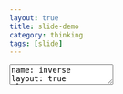 ```yaml
---
layout: true
title: slide-demo
category: thinking
tags: [slide]
---
```


<html>
  <head>
    <meta charset="utf-8">
    <title>MonsterWM</title>
    <link href="/media/css/remark.css" rel="stylesheet" media="screen">
  </head>
  <body>
    <textarea id="source">
name: inverse
layout: true
class: center, middle, inverse
---
# MonsterWM

-- 兼谈 Linux 桌面最小化及定制

~toy

2013.8.10
---
layout: false
## 个人简介

- 网名：Toy

- 真名：徐小东

- 2005：GNU/Linux 用户

- 2006：创办 Linuxtoy.org

- 2008：Gentoo 用户

- 2013：在乐看网工作
---
layout: false
## 三个使用阶段

- 传统桌面：开箱即用/不够灵活

![gnome](img/gnome.png)
![kde](img/kde.png)
![xfce](img/xfce.png)

- 轻量级窗口管理器：轻快灵活/多需配置

![fluxbox](img/fluxbox.png)
![openbox](img/openbox.png)

- 动态平铺式窗口管理器：做好本职/重塑习惯

![awesome](img/awesome.png)
![i3](img/i3.png)
![dwm](img/dwm.png)
---
layout: false
## 窗口管理的方法学

- 堆栈式：窗口重叠/内容遮挡/鼠标操纵

[![stack](img/stack-thumb.png)](img/stack.png)
---
layout: false
## 窗口管理的方法学

- 平铺式：一目了然/省心省力/键盘操控

[![tile](img/tile-thumb.png)](img/tile.png)
---
layout: false
## 终极选择

- MonsterWM + Bar + Dmenu + Feh + Scripts

[![monsterwm](img/monsterwm-thumb.png)](img/monsterwm.png)
---
layout: false
## 选择理由

- 极度轻量级

- 动态平铺管理窗口

- 无需鼠标，全键盘控制

- 多种预设布局

  - 平铺 Tile

  - 底栈 Bottom stack

  - 网格 Grid

  - 全屏 Monocle

  - 浮动 Float

- 多显示器支持
---
layout: false
## 桌面组件

- 窗口管理器 - MonsterWM

  - 管理窗口位置
  
  - 调整窗口大小 

  - 窗口边框及标题栏

- 任务栏 - Bar + Scripts

  - 启动应用

  - 切换桌面

  - 系统托盘

  - 状态信息

- 文件管理器 - URxvt

- 会话管理及其他
---
layout: false
## MonsterWM 安装

- 准备依赖：libX11

```bash
# apt-get install libx11-dev # Debian/Ubuntu
# yum install libX11-devel   # Fedora
# pacman -S libx11           # Arch Linux
# emerge libX11              # Gentoo
```

- 获取源码

```bash
% git clone https://github.com/c00kiemon5ter/monsterwm.git
```

- 编辑配置

```bash
% cd monsterwm
% cp config.def.h config.h
% vim config.h
```

- 编译安装

```bash
% make
# make install
```
---
layout: false
## MonsterWM 配置

- 修饰键

```c
#define MOD1            Mod1Mask    /* ALT key */
#define MOD4            Mod4Mask    /* Super/Windows key */
#define CONTROL         ControlMask /* Control key */
#define SHIFT           ShiftMask   /* Shift key */

```

- 一般设置

```c
#define MASTER_SIZE     0.52
#define SHOW_PANEL      True      /* show panel by default on exec */
#define TOP_PANEL       True      /* False means panel is on bottom */
#define PANEL_HEIGHT    13        /* 0 for no space for panel, thus no panel */
#define DEFAULT_MODE    BSTACK    /* initial layout/mode: TILE MONOCLE BSTACK GRID FLOAT */
#define BORDER_WIDTH    2         /* window border width */
#define FOCUS           "#956d9d" /* focused window border color    */
#define UNFOCUS         "#222222" /* unfocused window border color  */
#define INFOCUS         "#9c3885" /* focused window border color on unfocused monitor */
#define MINWSZ          50        /* minimum window size in pixels  */
#define DESKTOPS        4         /* number of desktops - edit DESKTOPCHANGE keys to suit */
```

- 常用应用

```c
static const char *termcmd[] = { "urxvtc",   NULL };
```
---
layout: false
## MonsterWM 配置

- 预设桌面

```c
static const AppRule rules[] = { \
    /*  class     desktop  follow  float */
    { "Dwb",        -1,    True,   False },
    { "Firefox",     1,    True,   False },
    { "Gimp",        2,    True,   True },
};

```

_Tip_：`xprop` 可获得应用的 class 名。

- 习惯按键

```c
static Key keys[] = {
/* modifier          key            function           argument */
{  MOD4,             XK_b,          togglepanel,       {NULL}},
{  MOD4,             XK_BackSpace,  focusurgent,       {NULL}},
{  MOD1|SHIFT,       XK_c,          killclient,        {NULL}},
{  MOD1,             XK_j,          next_win,          {NULL}},
{  MOD1,             XK_k,          prev_win,          {NULL}},
{  MOD1,             XK_h,          resize_master,     {.i = -10}}, /* decrease size in px */
{  MOD1,             XK_l,          resize_master,     {.i = +10}}, /* increase size in px */
{  MOD1,             XK_o,          resize_stack,      {.i = -10}}, /* shrink   size in px */
{  MOD1,             XK_p,          resize_stack,      {.i = +10}}, /* grow     size in px */
{  MOD1|CONTROL,     XK_h,          rotate,            {.i = -1}},
```
---
layout: false
## 最佳拍档 

- Bar：状态栏

_安装_：

```bash
% git clone https://github.com/LemonBoy/bar.git
% cd bar
% cp config.def.h config.h
% vim config.h
% make
# make install
```

_配置_：

```c
#define BAR_HEIGHT  13
#define BAR_UNDERLINE 1
#define BAR_UNDERLINE_HEIGHT 2
#define BAR_BOTTOM 0
#define BAR_FONT       "-*-ohsnap.icons-medium-r-*-*-11-*-*-*-*-*-*-*","-*-ohsnap-medium-r-*-*-11-*-*-*-*-*-*-*"
#define COLOR0  0x1A1A1A /* background */
#define COLOR1  0xA9A9A9 /* foreground */
#define COLOR2  0x222222
#define COLOR3  0x8E5C4E
#define COLOR4  0x6C7E55
#define COLOR5  0xB89F63
#define COLOR6  0x7FB8D8
```
---
layout: false
## 最佳拍档 

- Mobar：启动脚本

```bash
#!/bin/bash

ff="/tmp/monsterwm.fifo"
[[ -p $ff ]] || mkfifo -m 600 "$ff"

# desktop names
ds=("º dev" "© www" "¦ gfx" "Ï etc")

# layout names
ms=("þ" "û" "ü" "ú" "ý")

while read -t 1 -r wmout || true; do
  if [[ $wmout =~ ^(([[:digit:]]+:)+[[:digit:]]+ ?)+$ ]]; then
    read -ra desktops <<< "$wmout" && unset r
    for desktop in "${desktops[@]}"; do
      IFS=':' read -r d w m c u <<< "$desktop"
      ((c)) && fg="\\f7" i="${ms[$m]}" || fg="\\f9"
      r+="$fg${ds[$d]} \\f9 "
    done
    r="${r%*}"
  fi
  printf "\\\l%s\\\r%s\n" "$r\\f4$i" "\\f8ê \\f3$(nowplaying) \\f8Ñ \\f4$(cpu) \\f8Æ \\f4$(mem) \\f8Ý \\f7$(net down) \\f8Ü \\f7$(net) \\f8­ \\f7$(wifi) \\f8Ì \\f5$(gmail) \\f8ð \\f5$(batter) \\f8í \\f5$(volume) \\f8· \\f1$(date +"%a, %b %d \\f8/ \\f1%R")"
done < "$ff" | bar &

# pass output to pipe and print to stdout
monsterwm > "$ff"
```
---
layout: false
## 最佳拍档 

- Scripts：cpu、mem、net、wifi、bat、gmail、volume、nowplaying

```ruby
#!/usr/bin/env ruby
#
# name     : cpu, cpu information for mobar
# author   : Xu Xiaodong <xxdlhy@gmail.com>
# license  : GPL
# created  : 2012 Jul 31
# modified : 2012 Jul 31
#

def total
  stat_file = '/proc/stat'
  File.open(stat_file) do |f|
    values = f.readline.split(/\s+/)[1 .. 4].map(&:to_i)
    idle = values.last
    total = values.inject(0, &:+)
    return [idle, total]
  end
end

prev_idle, prev_total = total
sleep 0.5
cur_idle, cur_total = total
cpu = (((cur_total - prev_total) - (cur_idle - prev_idle)).to_f / (cur_total - prev_total).to_f * 100).to_i

puts "#{cpu}%"
```
---
layout: false
## 如何启动

- ~/.xinitrc

```bash
#!/bin/sh
#
# author   : Xu Xiaodong <xxdlhy@gmail.com>
# modified : 2013 Jul 23
#

#-- font --#
xset +fp /usr/share/fonts/ohsnap
xset fp rehash

#-- app --#
xmodmap ~/.xmodmaprc &      # swap Caps_Lock and Control_L
urxvtd -q -f -o             # urxvt daemon
eval $(cat ~/.fehbg)        # set wallpaper
urxvtc -e sh -c "tmuxen" &  # start tmux

#-- wm --#
exec mobar
```

- ~/.xsession

_Tip_：如果你有显示管理器，那么需用此文件代替 `.xinitrc`。
---
layout: false
## MonsterWM 用法

- 打开终端：Alt + Shift + Enter

- 启动应用：Super + v (dmenu)
---
layout: false
## MonsterWM 用法

- 切换桌面 (Tag)：Alt + F1 .. F4、Alt + Tab

![tag](img/tag.png)
---
layout: false
## MonsterWM 用法

- 窗口管理之平铺：Alt + Shift + t

[![tile-stack](img/tile-stack-thumb.png)](img/tile-stack.png)
---
layout: false
## MonsterWM 用法

- 窗口管理之底栈：Alt + Shift + b

[![bottom-stack](img/bottom-stack-thumb.png)](img/bottom-stack.png)
---
layout: false
## MonsterWM 用法

- 窗口管理之网格：Alt + Shift + g

[![grid](img/grid-thumb.png)](img/grid.png)
---
layout: false
## MonsterWM 用法

- 窗口管理之全屏：Alt + Shift + m

[![monocle](img/monocle-thumb.png)](img/monocle.png)
---
layout: false
## MonsterWM 用法

- 窗口管理之浮动：Alt + Shift + f

[![float](img/float-thumb.png)](img/float.png)
---
layout: false
## MonsterWM 用法

- 切换窗口：Alt + j、Alt + k

[![switch](img/switch-thumb.png)](img/switch.png)
---
layout: false
## MonsterWM 用法

- 交换窗口：Alt + Enter

[![swap](img/swap-thumb.png)](img/swap.png)
---
layout: false
## MonsterWM 用法

- 窗口移动之平铺：Alt + Shift + j、Alt + Shift + k

[![move](img/move-thumb.png)](img/move.png)
---
layout: false
## MonsterWM 用法

- 窗口移动之浮动：Super + h, j, k, l

[![float](img/move-float-thumb.png)](img/move-float.png)
---
layout: false
## MonsterWM 用法

- 窗口移动之桌面：Alt + Shift + F1 .. F4

[![desk](img/move-desk-thumb.png)](img/move-desk.png)
---
layout: false
## MonsterWM 用法

- 调整窗口之平铺：Alt + l、Alt + h、Alt + o、Alt + p

[![size](img/size-tile-thumb.png)](img/size-tile.png)
---
layout: false
## MonsterWM 用法

- 调整窗口之浮动：Super + Shift + h, j, k, l

[![size](img/size-float-thumb.png)](img/size-float.png)
---
layout: false
## MonsterWM 用法

- 关闭窗口：Alt + Shift + c

[![gui](img/gui-thumb.png)](img/gui.png)
---
layout: false
## 资源链接

- MonsterWM 源码：https://github.com/c00kiemon5ter/monsterwm

- Bar 源码：https://github.com/LemonBoy/bar

- Dmenu 官网：http://tools.suckless.org/dmenu

- Feh 官网：http://feh.finalrewind.org

- 各种脚本：https://github.com/xuxiaodong/bin

- 讨论：https://bbs.archlinux.org/viewtopic.php?id=132122

- 幻灯源码、所用配置及脚本：https://github.com/xuxiaodong/mwm-slide
---
template: inverse

## Q & A 
---
template: inverse

## 谢谢大家！
    </textarea>
    <script src="/media/js/remark-0.5.3.min.js" type="text/javascript"></script>
    <script type="text/javascript">
      var slideshow = remark.create({
          highlightStyle: 'monokai',
          highlightLanguage: 'remark'
        });
    </script>
  </body>
</html>
